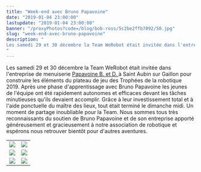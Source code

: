 ```yaml
---
title: "Week-end avec Bruno Papavoine"
date: "2019-01-04 23:00:00"
lastupdate: "2019-01-04 23:00:00"
banner: "/proxyPhotos?code=/blog/bob-ross/5c2be2ffb7092/50.jpg"
slug: "week-end-avec-bruno-papavoine"
description: " 
Les samedi 29 et 30 décembre la Team WeRobot était invitée dans l'entreprise de menuiserie \"Papavoine B. et D.\" à Saint Aubin sur Gaillon
"
---
```

Les samedi 29 et 30 décembre la Team WeRobot était invitée dans l'entreprise de menuiserie <a href="https://www.papavoine-menuiserie.com/"> Papavoine B. et D. </a> à Saint Aubin sur Gaillon pour construire les éléments du plateau de jeu des Trophées de la robotique 2019. Après une phase d'apprentissage avec Bruno Papavoine les jeunes de l'équipe ont été rapidement autonomes et efficaces devant les tâches minutieuses qu'ils devaient accomplir. Grâce à leur investissement total et à l'aide ponctuelle du maître des lieux, tout était terminé le dimanche midi. Un moment de partage inoubliable pour la Team.
Nous sommes tous très reconnaissants du soutien de Bruno Papavoine et de son entreprise apporté généreusement et gracieusement à notre association de robotique et espérons nous retrouver bientôt pour d'autres aventures.
<div align="center">
<table>
<tr>
<td><img src="/proxyPhotos?code=/blog/bob-ross/5c2be06991e49/50.jpg"></td>
<td><img src="/proxyPhotos?code=/blog/bob-ross/5c2be08c662dc/50.jpg"></td>
</tr>
<tr>
<td><img src="/proxyPhotos?code=/blog/bob-ross/5c2be05f53497/50.jpg"></td>
<td><img src="/proxyPhotos?code=/blog/bob-ross/5c2be073620d0/50.jpg"></td>
</tr>
<tr>
<td><img src="/proxyPhotos?code=/blog/bob-ross/5c2be2ffb7092/50.jpg"></td>
<td><img src="/proxyPhotos?code=/blog/bob-ross/5c2be080470f8/50.jpg"></td>
</tr>
</table>
</div>
    